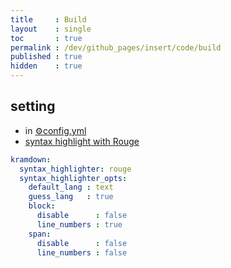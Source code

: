 ```yaml
---
title     : Build
layout    : single
toc       : true
permalink : /dev/github_pages/insert/code/build
published : true
hidden    : true
---
```


<head>
  <base target="_blank">
</head>



## setting

- in [⚙️config.yml](/dev/github_pages/start/setting/config_yml)
- [syntax highlight with Rouge](https://kramdown.gettalong.org/syntax_highlighter/rouge.html)

```yml
kramdown:
  syntax_highlighter: rouge
  syntax_highlighter_opts:
    default_lang : text
    guess_lang   : true
    block:
      disable      : false
      line_numbers : true
    span:
      disable      : false
      line_numbers : false
```

